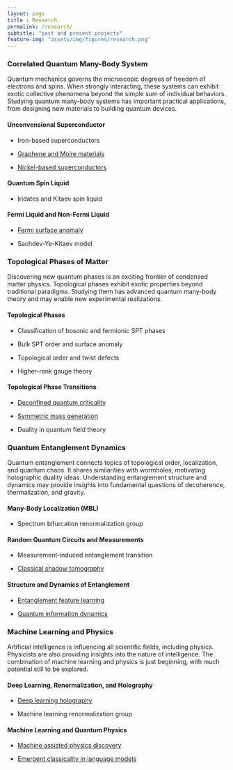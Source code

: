 ```yaml
--- 
layout: page 
title : Research 
permalink: /research/
subtitle: "past and present projects" 
feature-img: "assets/img/figures/research.png"
---
```


### Correlated Quantum Many-Body System

Quantum mechanics governs the microscopic degrees of freedom of electrons and spins. When strongly interacting, these systems can exhibit exotic collective phenomena beyond the simple sum of individual behaviors. Studying quantum many-body systems has important practical applications, from designing new materials to building quantum devices.

#### Unconvensional Superconductor

- Iron-based superconductors 

- [Graphene and Moire materials](/2018/05/21/Moire.html)

- [Nickel-based superconductors](/2023/08/23/Nickelate.html)

#### Quantum Spin Liquid

- Iridates and Kitaev spin liquid

#### Fermi Liquid and Non-Fermi Liquid

- [Fermi surface anomaly](/2023/03/20/FSAnomaly.html)

- Sachdev-Ye-Kitaev model

### Topological Phases of Matter

Discovering new quantum phases is an exciting frontier of condensed matter physics. Topological phases exhibit exotic properties beyond traditional paradigms. Studying them has advanced quantum many-body theory and may enable new experimental realizations.

#### Topological Phases

- Classification of bosonic and fermionic SPT phases

- Bulk SPT order and surface anomaly

- Topological order and twist defects

- Higher-rank gauge theory

#### Topological Phase Transitions

- [Deconfined quantum criticality](/2019/04/16/DQCP.html)

- [Symmetric mass generation](/2023/09/18/VMC_SMG.html)

- Duality in quantum field theory

### Quantum Entanglement Dynamics

Quantum entanglement connects topics of topological order, localization, and quantum chaos. It shares similarities with wormholes, motivating holographic duality ideas. Understanding entanglement structure and dynamics may provide insights into fundamental questions of decoherence, thermalization, and gravity.

#### Many-Body Localization (MBL)

- Spectrum bifurcation renormalization group


#### Random Quantum Circuits and Measurements

- Measurement-induced entanglement transition

- [Classical shadow tomography](/2022/09/07/CST.html)

#### Structure and Dynamics of Entanglement

- [Entanglement feature learning](/2018/01/31/EFL.html) 

- [Quantum information dynamics](/2018/03/28/DynQ.html)

### Machine Learning and Physics

Artificial intelligence is influencing all scientific fields, including physics. Physicists are also providing insights into the nature of intelligence. The combination of machine learning and physics is just beginning, with much potential still to be explored.

#### Deep Learning, Renormalization, and Holography

- [Deep learning holography](/2020/06/25/holography.html)

- Machine learning renormalization group

#### Machine Learning and Quantum Physics

- [Machine assisted physics discovery](/2019/02/01/discoverQM.html)

- [Emergent classicality in language models](/2023/06/27/Classicality.html)

